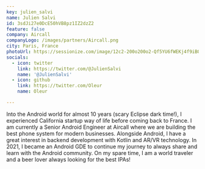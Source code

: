 ```yaml
---
key: julien_salvi
name: Julien Salvi
id: 3sdJi27e0DcE50hVB8pz1IZ2dzZ2
feature: false
company: Aircall
companyLogo: /images/partners/Aircall.png
city: Paris, France
photoUrl: https://sessionize.com/image/12c2-200o200o2-Qf5YU6fWEKj4f9iBQP7Pcs.jpg
socials:
  - icon: twitter
    link: https://twitter.com/@JulienSalvi
    name: '@JulienSalvi'
  - icon: github
    link: https://twitter.com/Oleur
    name: Oleur

---
```


Into the Android world for almost 10 years (scary Eclipse dark time!), I experienced California startup way of life before coming back to France. I am currently a Senior Android Engineer at Aircall where we are building the best phone system for modern businesses. Alongside Android, I have a great interest in backend development with Kotlin and AR/VR technology. In 2021, I became an Android GDE to continue my journey to always share and learn with the Android community.
On my spare time, I am a world traveler and a beer lover always looking for the best IPAs!